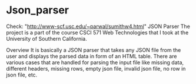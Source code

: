 # Json_parser

Check: "http://www-scf.usc.edu/~parwal/sumithw4.html"
JSON Parser
The project is a part of the course CSCI 571 Web Technologies that I took at the University of Southern California.

Overview
It is basically a JSON parser that takes any JSON file from the user and displays the parsed data in form of an HTML table. There are various cases that are handled for parsing the input file like missing data, different headers, missing rows, empty json file, invalid json file, no row in json file, etc.
